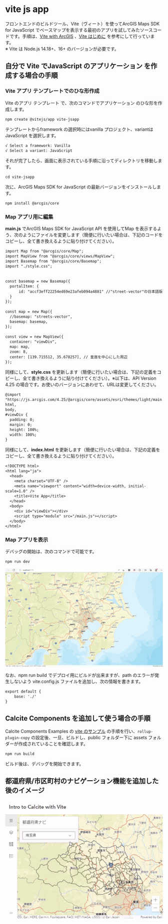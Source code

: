  
# vite js app

フロントエンドのビルドツール、Vite（ヴィート）を使ってArcGIS Maps SDK for JavaScript でベースマップを表示する最初のアプリを試してみたソースコードです。手順は、[Vite with ArcGIS](https://odoe.net/blog/vite-jsapi) 、[Vite はじめに](https://ja.vitejs.dev/guide/) を参考にして行っています。  
※ Vite は Node.js 14.18+、16+ のバージョンが必要です。  

## 自分で Vite でJavaScript のアプリケーション を作成する場合の手順

### Vite アプリ テンプレートでのひな形作成
Vite のアプリ テンプレート で、次のコマンドでアプリケーション
のひな形を作成します。
```
npm create @vitejs/app vite-jsapp
```

テンプレートからframework の選択時にはvanilla プロジェクト、variantはJavaScript を選択します。
```
√ Select a framework: Vanilla
√ Select a variant: JavaScript
```

それが完了したら、画面に表示されている手順に沿ってディレクトリを移動します。
```
cd vite-jsapp
```

次に、ArcGIS Maps SDK for JavaScript の最新バージョンをインストールします。
```
npm install @arcgis/core
```

### Map アプリ用に編集

**main.js** でArcGIS Maps SDK for JavaScript API を使用してMap を表示するよう、次のようにファイルを変更します（簡便に行いたい場合は、下記のコードをコピーし、全て書き換えるように貼り付けてください）。
```
import Map from "@arcgis/core/Map";
import MapView from "@arcgis/core/views/MapView";
import Basemap from "@arcgis/core/Basemap";
import "./style.css";


const basemap = new Basemap({
  portalItem: {
      id: "accf3eff22254ed69e23afeb094a4881" //"street-vector"の日本語版
  }
});

const map = new Map({
  //basemap: "streets-vector",
  basemap: basemap,
});

const view = new MapView({
  container: "viewDiv",
  map: map,
  zoom: 8,
  center: [139.715512, 35.678257], // 皇居を中心にした周辺
});
```

同様にして、**style.css** を更新します（簡便に行いたい場合は、下記の定義をコピーし、全て書き換えるように貼り付けてください）。※以下は、API Version 4.25 の場合です。お使いのバージョンにあわせて、URLは変更してください。
```
@import "https://js.arcgis.com/4.25/@arcgis/core/assets/esri/themes/light/main.css";
html,
body,
#viewDiv {
  padding: 0;
  margin: 0;
  height: 100%;
  width: 100%;
}
```

同様にして、**index.html** を更新します（簡便に行いたい場合は、下記の定義をコピーし、全て書き換えるように貼り付けてください）。
```
<!DOCTYPE html>
<html lang="ja">
  <head>
    <meta charset="UTF-8" />
    <meta name="viewport" content="width=device-width, initial-scale=1.0" />
    <title>Vite App</title>
  </head>
  <body>
    <div id="viewDiv"></div>
    <script type="module" src="/main.js"></script>
  </body>
</html>

```

### Map アプリを表示
デバッグの開始は、次のコマンドで可能です。
```
npm run dev
```

![intro-calcite-vite-jsapp](https://github.com/kataya/vite-jsapp/blob/main/images/intro-calcite-vite-jsapp.png)

なお、npm run build でデプロイ用にビルドが出来ますが、path のエラーが発生しないよう vite.config.js ファイルを追加し、次の情報を書きます。
```
export default {
    base: './'
}
```

## Calcite Components を追加して使う場合の手順

Calcite Components Examples の [vite のサンプル](https://github.com/Esri/calcite-components-examples/tree/master/vite) の手順を行い、`rollup-plugin-copy` の設定後、一旦、ビルドし、public フォルダー下に assets フォルダーが作成されていることを確認します。  

```
npm run build
```

ビルド後は、デバッグを開始できます。  
  
## 都道府県/市区町村のナビゲーション機能を追加した後のイメージ
  
![intro-calcite-vite-jsapp](https://github.com/kataya/vite-jsapp/blob/main/images/intro-calcite-vite-jsapp.gif?raw=true)
